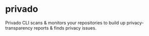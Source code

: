 # privado
Privado CLI scans &amp; monitors your repositories to build up privacy-transparency reports &amp; finds privacy issues.

